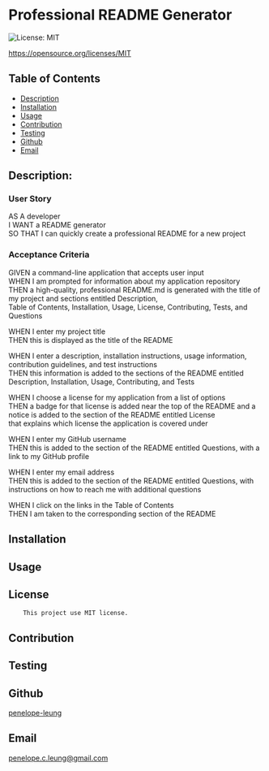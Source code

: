 # Professional README Generator

 ![License: MIT](https://img.shields.io/badge/License-MIT-yellow.svg)
 
https://opensource.org/licenses/MIT

  ## Table of Contents 
  - [Description](#description)
  - [Installation](#installation)
  - [Usage](#usage)
  - [Contribution](#contribution)
  - [Testing](#testing)
  - [Github](#github)
  - [Email](#email)

  ## Description:

### User Story<br>
AS A developer<br>
I WANT a README generator<br>
SO THAT I can quickly create a professional README for a new project<br>

### Acceptance Criteria<br>
GIVEN a command-line application that accepts user input<br>
WHEN I am prompted for information about my application repository<br>
THEN a high-quality, professional README.md is generated with the title of my project and sections entitled Description,<br> Table of Contents, Installation, Usage, License, Contributing, Tests, and Questions<br>

WHEN I enter my project title<br>
THEN this is displayed as the title of the README<br>

WHEN I enter a description, installation instructions, usage information, contribution guidelines, and test instructions<br>
THEN this information is added to the sections of the README entitled Description, Installation, Usage, Contributing, and Tests<br>

WHEN I choose a license for my application from a list of options<br>
THEN a badge for that license is added near the top of the README and a notice is added to the section of the README entitled License <br>that explains which license the application is covered under<br>

WHEN I enter my GitHub username<br>
THEN this is added to the section of the README entitled Questions, with a link to my GitHub profile<br>

WHEN I enter my email address<br>
THEN this is added to the section of the README entitled Questions, with instructions on how to reach me with additional questions<br>

WHEN I click on the links in the Table of Contents<br>
THEN I am taken to the corresponding section of the README<br>

  ## Installation
  

  ## Usage
  

  ## License
        This project use MIT license.
      

  ## Contribution
  

  ## Testing
  

  ## Github
  [penelope-leung](https://github.com/penelope-leung)

  ## Email
  penelope.c.leung@gmail.com
